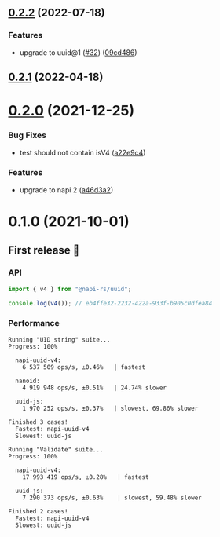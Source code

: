 ## [0.2.2](https://github.com/Brooooooklyn/uuid/compare/v0.2.1...v0.2.2) (2022-07-18)


### Features

* upgrade to uuid@1 ([#32](https://github.com/Brooooooklyn/uuid/issues/32)) ([09cd486](https://github.com/Brooooooklyn/uuid/commit/09cd486c9c80670333ce9bb4c4d301daabbab2d5))



## [0.2.1](https://github.com/Brooooooklyn/uuid/compare/v0.2.0...v0.2.1) (2022-04-18)



# [0.2.0](https://github.com/Brooooooklyn/uuid/compare/v0.1.0...v0.2.0) (2021-12-25)


### Bug Fixes

* test should not contain isV4 ([a22e9c4](https://github.com/Brooooooklyn/uuid/commit/a22e9c48eae46db7016b4fe481eef7f942bb6794))


### Features

* upgrade to napi 2 ([a46d3a2](https://github.com/Brooooooklyn/uuid/commit/a46d3a29bd53557b525bacd0f4092954a6caeeee))



# 0.1.0 (2021-10-01)

## First release 🎉

### API

```ts
import { v4 } from "@napi-rs/uuid";

console.log(v4()); // eb4ffe32-2232-422a-933f-b905c0dfea84
```

### Performance

```
Running "UID string" suite...
Progress: 100%

  napi-uuid-v4:
    6 537 509 ops/s, ±0.46%   | fastest

  nanoid:
    4 919 948 ops/s, ±0.51%   | 24.74% slower

  uuid-js:
    1 970 252 ops/s, ±0.37%   | slowest, 69.86% slower

Finished 3 cases!
  Fastest: napi-uuid-v4
  Slowest: uuid-js

Running "Validate" suite...
Progress: 100%

  napi-uuid-v4:
    17 993 419 ops/s, ±0.28%   | fastest

  uuid-js:
    7 290 373 ops/s, ±0.63%    | slowest, 59.48% slower

Finished 2 cases!
  Fastest: napi-uuid-v4
  Slowest: uuid-js
```
